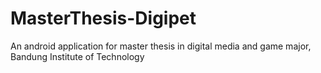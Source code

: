 # MasterThesis-Digipet
An android application for master thesis in digital media and game major, Bandung Institute of Technology
